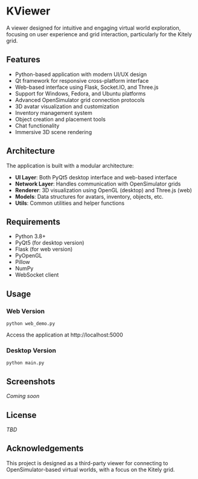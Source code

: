 # KViewer

A viewer designed for intuitive and engaging virtual world exploration, focusing on user experience and grid interaction, particularly for the Kitely grid.

## Features

- Python-based application with modern UI/UX design
- Qt framework for responsive cross-platform interface
- Web-based interface using Flask, Socket.IO, and Three.js
- Support for Windows, Fedora, and Ubuntu platforms
- Advanced OpenSimulator grid connection protocols
- 3D avatar visualization and customization
- Inventory management system
- Object creation and placement tools
- Chat functionality
- Immersive 3D scene rendering

## Architecture

The application is built with a modular architecture:

- **UI Layer**: Both PyQt5 desktop interface and web-based interface
- **Network Layer**: Handles communication with OpenSimulator grids
- **Renderer**: 3D visualization using OpenGL (desktop) and Three.js (web)
- **Models**: Data structures for avatars, inventory, objects, etc.
- **Utils**: Common utilities and helper functions

## Requirements

- Python 3.8+
- PyQt5 (for desktop version)
- Flask (for web version)
- PyOpenGL
- Pillow
- NumPy
- WebSocket client

## Usage

### Web Version

```
python web_demo.py
```

Access the application at http://localhost:5000

### Desktop Version

```
python main.py
```

## Screenshots

*Coming soon*

## License

*TBD*

## Acknowledgements

This project is designed as a third-party viewer for connecting to OpenSimulator-based virtual worlds, with a focus on the Kitely grid.
